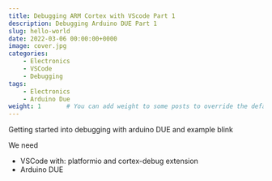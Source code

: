 ```yaml
---
title: Debugging ARM Cortex with VScode Part 1 
description: Debugging Arduino DUE Part 1 
slug: hello-world
date: 2022-03-06 00:00:00+0000
image: cover.jpg
categories:
    - Electronics
    - VSCode
    - Debugging
tags:
    - Electronics
    - Arduino Due    
weight: 1       # You can add weight to some posts to override the default sorting (date descending)
---
```


Getting started into debugging with arduino DUE and example blink

We need
- VSCode with: platformio and cortex-debug extension
- Arduino DUE
